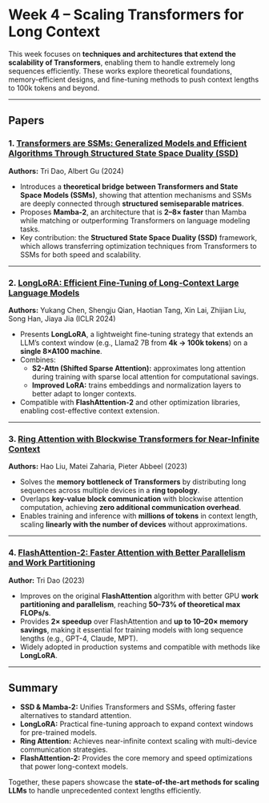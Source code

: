 # Week 4 – Scaling Transformers for Long Context

This week focuses on **techniques and architectures that extend the scalability of Transformers**, enabling them to handle extremely long sequences efficiently. These works explore theoretical foundations, memory-efficient designs, and fine-tuning methods to push context lengths to 100k tokens and beyond.

---

##  Papers

### 1. [Transformers are SSMs: Generalized Models and Efficient Algorithms Through Structured State Space Duality (SSD)](https://arxiv.org/abs/2405.21060)
**Authors:** Tri Dao, Albert Gu (2024)  
- Introduces a **theoretical bridge between Transformers and State Space Models (SSMs)**, showing that attention mechanisms and SSMs are deeply connected through **structured semiseparable matrices**.  
- Proposes **Mamba-2**, an architecture that is **2–8× faster** than Mamba while matching or outperforming Transformers on language modeling tasks.  
- Key contribution: the **Structured State Space Duality (SSD)** framework, which allows transferring optimization techniques from Transformers to SSMs for both speed and scalability.

---

### 2. [LongLoRA: Efficient Fine-Tuning of Long-Context Large Language Models](https://arxiv.org/abs/2309.12307) 
**Authors:** Yukang Chen, Shengju Qian, Haotian Tang, Xin Lai, Zhijian Liu, Song Han, Jiaya Jia (ICLR 2024)  
- Presents **LongLoRA**, a lightweight fine-tuning strategy that extends an LLM’s context window (e.g., Llama2 7B from **4k → 100k tokens**) on a **single 8×A100 machine**.  
- Combines:
  - **S2-Attn (Shifted Sparse Attention):** approximates long attention during training with sparse local attention for computational savings.
  - **Improved LoRA:** trains embeddings and normalization layers to better adapt to longer contexts.
- Compatible with **FlashAttention-2** and other optimization libraries, enabling cost-effective context extension.

---

### 3. [Ring Attention with Blockwise Transformers for Near-Infinite Context](https://arxiv.org/abs/2310.01889)
**Authors:** Hao Liu, Matei Zaharia, Pieter Abbeel (2023)  
- Solves the **memory bottleneck of Transformers** by distributing long sequences across multiple devices in a **ring topology**.  
- Overlaps **key-value block communication** with blockwise attention computation, achieving **zero additional communication overhead**.  
- Enables training and inference with **millions of tokens** in context length, scaling **linearly with the number of devices** without approximations.

---

### 4. [FlashAttention-2: Faster Attention with Better Parallelism and Work Partitioning](https://arxiv.org/abs/2307.08691)
**Author:** Tri Dao (2023)  
- Improves on the original **FlashAttention** algorithm with better GPU **work partitioning and parallelism**, reaching **50–73% of theoretical max FLOPs/s**.  
- Provides **2× speedup** over FlashAttention and **up to 10–20× memory savings**, making it essential for training models with long sequence lengths (e.g., GPT-4, Claude, MPT).  
- Widely adopted in production systems and compatible with methods like **LongLoRA**.

---

## Summary
- **SSD & Mamba-2:** Unifies Transformers and SSMs, offering faster alternatives to standard attention.
- **LongLoRA:** Practical fine-tuning approach to expand context windows for pre-trained models.
- **Ring Attention:** Achieves near-infinite context scaling with multi-device communication strategies.
- **FlashAttention-2:** Provides the core memory and speed optimizations that power long-context models.

Together, these papers showcase the **state-of-the-art methods for scaling LLMs** to handle unprecedented context lengths efficiently.


